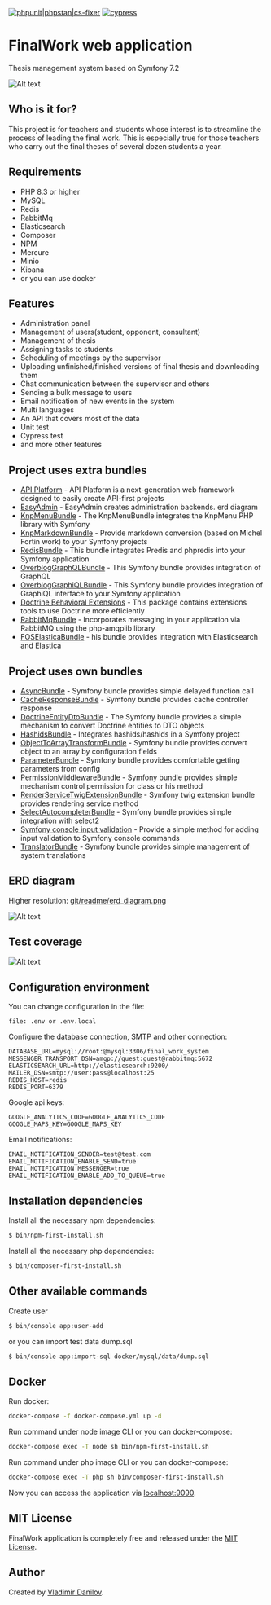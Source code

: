[![phpunit|phpstan|cs-fixer](https://github.com/danilovl/final-work-system/actions/workflows/phpunit.yml/badge.svg)](https://github.com/danilovl/final-work-system/actions/workflows/phpunit.yml)
[![cypress](https://github.com/danilovl/final-work-system/actions/workflows/cypress.yml/badge.svg)](https://github.com/danilovl/final-work-system/actions/workflows/cypress.yml)

FinalWork web application
========================

Thesis management system based on Symfony 7.2

![Alt text](/git/readme/demo.gif?raw=true "Project example")

Who is it for?
------------

This project is for teachers and students whose interest is to streamline the process of leading the final work.
This is especially true for those teachers who carry out the final theses of several dozen students a year.

Requirements
------------

* PHP 8.3 or higher
* MySQL
* Redis
* RabbitMq
* Elasticsearch
* Composer
* NPM
* Mercure
* Minio
* Kibana
* or you can use docker

Features
------------

* Administration panel
* Management of users(student, opponent, consultant)
* Management of thesis
* Assigning tasks to students
* Scheduling of meetings by the supervisor
* Uploading unfinished/finished versions of final thesis and downloading them
* Chat communication between the supervisor and others
* Sending a bulk message to users
* Email notification of new events in the system
* Multi languages
* An API that covers most of the data
* Unit test
* Cypress test
* and more other features

Project uses extra bundles
------------
* [API Platform](https://github.com/api-platform/api-platform) - API Platform is a next-generation web framework designed to easily create API-first projects
* [EasyAdmin](https://github.com/EasyCorp/EasyAdminBundle) - EasyAdmin creates administration backends. erd diagram
* [KnpMenuBundle](https://github.com/KnpLabs/KnpMenuBundle) - The KnpMenuBundle integrates the KnpMenu PHP library with Symfony
* [KnpMarkdownBundle](https://github.com/KnpLabs/KnpMarkdownBundle) - Provide markdown conversion (based on Michel Fortin work) to your Symfony projects
* [RedisBundle](https://github.com/snc/SncRedisBundle) - This bundle integrates Predis and phpredis into your Symfony application
* [OverblogGraphQLBundle](https://github.com/overblog/GraphQLBundle) - This Symfony bundle provides integration of GraphQL
* [OverblogGraphiQLBundle](https://github.com/overblog/GraphiQLBundle) - This Symfony bundle provides integration of GraphiQL interface to your Symfony application
* [Doctrine Behavioral Extensions](https://github.com/Atlantic18/DoctrineExtensions) - This package contains extensions tools to use Doctrine more efficiently
* [RabbitMqBundle](https://github.com/php-amqplib/RabbitMqBundle) - Incorporates messaging in your application via RabbitMQ using the php-amqplib library
* [FOSElasticaBundle](https://github.com/FriendsOfSymfony/FOSElasticaBundle) - his bundle provides integration with Elasticsearch and Elastica

Project uses own bundles
------------
* [AsyncBundle](https://github.com/danilovl/async-bundle) - Symfony bundle provides simple delayed function call
* [CacheResponseBundle](https://github.com/danilovl/cache-response-bundle) - Symfony bundle provides cache controller response
* [DoctrineEntityDtoBundle](https://github.com/danilovl/doctrine-entity-dto-bundle) - The Symfony bundle provides a simple mechanism to convert Doctrine entities to DTO objects
* [HashidsBundle](https://github.com/danilovl/hashids-bundle) - Integrates hashids/hashids in a Symfony project
* [ObjectToArrayTransformBundle](https://github.com/danilovl/object-to-array-transform-bundle) - Symfony bundle provides convert object to an array by configuration fields
* [ParameterBundle](https://github.com/danilovl/parameter-bundle) - Symfony bundle provides comfortable getting parameters from config
* [PermissionMiddlewareBundle](https://github.com/danilovl/permission-middleware-bundle) - Symfony bundle provides simple mechanism control permission for class or his method
* [RenderServiceTwigExtensionBundle](https://github.com/danilovl/render-service-twig-extension-bundle) - Symfony twig extension bundle provides rendering service method
* [SelectAutocompleterBundle](https://github.com/danilovl/select-autocompleter-bundle) - Symfony bundle provides simple integration with select2
* [Symfony console input validation](https://github.com/danilovl/symfony-console-input-validation) - Provide a simple method for adding input validation to Symfony console commands
* [TranslatorBundle](https://github.com/danilovl/translator-bundle) - Symfony bundle provides simple management of system translations

ERD diagram
------------

Higher resolution: [git/readme/erd_diagram.png](/git/readme/erd_diagram.png)

![Alt text](/git/readme/erd_diagram_small.png?raw=true "ERD diagram")

Test coverage
------------

![Alt text](/git/readme/test_coverage_application.png?raw=true "Test coverage application")

Configuration environment
------------

You can change configuration in the file:

```text
file: .env or .env.local
```
Configure the database connection, SMTP and other connection:

``` env
DATABASE_URL=mysql://root:@mysql:3306/final_work_system
MESSENGER_TRANSPORT_DSN=amqp://guest:guest@rabbitmq:5672
ELASTICSEARCH_URL=http://elasticsearch:9200/
MAILER_DSN=smtp://user:pass@localhost:25
REDIS_HOST=redis
REDIS_PORT=6379
``````

Google api keys:

``` env
GOOGLE_ANALYTICS_CODE=GOOGLE_ANALYTICS_CODE
GOOGLE_MAPS_KEY=GOOGLE_MAPS_KEY
```

Email notifications:

``` env
EMAIL_NOTIFICATION_SENDER=test@test.com
EMAIL_NOTIFICATION_ENABLE_SEND=true
EMAIL_NOTIFICATION_MESSENGER=true
EMAIL_NOTIFICATION_ENABLE_ADD_TO_QUEUE=true
```

Installation dependencies
------------

Install all the necessary npm dependencies:

```bash
$ bin/npm-first-install.sh
```
Install all the necessary php dependencies:

```bash
$ bin/composer-first-install.sh
```

Other available commands
------------

Create user

```bash
$ bin/console app:user-add
```
or you can import test data dump.sql

```bash
$ bin/console app:import-sql docker/mysql/data/dump.sql
```

Docker
------------

Run docker:

```bash
docker-compose -f docker-compose.yml up -d
```

Run command under node image CLI or you can docker-compose:

```bash
docker-compose exec -T node sh bin/npm-first-install.sh
```

Run command under php image CLI or you can docker-compose:

```bash
docker-compose exec -T php sh bin/composer-first-install.sh
```

Now you can access the application via [localhost:9090](localhost:9090).

MIT License
-----------

FinalWork application is completely free and released under the [MIT License](https://github.com/danilovl/finalwork/LICENSE).

Author
-------

Created by [Vladimir Danilov](https://github.com/danilovl).
